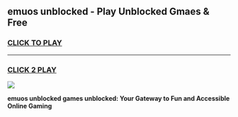 
## emuos unblocked - Play Unblocked Gmaes & Free
<h3>
<a href="https://news.freeplayer.one?title=emuos_unblocked&ref=23F">CLICK TO PLAY</a></h3>
<hr>

<h3>
<a href="https://news.freeplayer.one?title=emuos_unblocked&ref=23F">CLICK 2 PLAY</a>
  
</h3>

<a href="https://news.freeplayer.one?title=emuos_unblocked&ref=23F/"><img src="https://clearcache.store/games.png"></a>


**emuos unblocked games unblocked: Your Gateway to Fun and Accessible Online Gaming**

